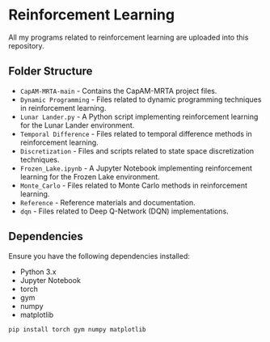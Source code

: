 # Reinforcement Learning

All my programs related to reinforcement learning are uploaded into this repository.

## Folder Structure

- `CapAM-MRTA-main` - Contains the CapAM-MRTA project files.
- `Dynamic Programming` - Files related to dynamic programming techniques in reinforcement learning.
- `Lunar Lander.py` - A Python script implementing reinforcement learning for the Lunar Lander environment.
- `Temporal Difference` - Files related to temporal difference methods in reinforcement learning.
- `Discretization` - Files and scripts related to state space discretization techniques.
- `Frozen_Lake.ipynb` - A Jupyter Notebook implementing reinforcement learning for the Frozen Lake environment.
- `Monte_Carlo` - Files related to Monte Carlo methods in reinforcement learning.
- `Reference` - Reference materials and documentation.
- `dqn` - Files related to Deep Q-Network (DQN) implementations.

## Dependencies

Ensure you have the following dependencies installed:
- Python 3.x
- Jupyter Notebook
- torch
- gym
- numpy
- matplotlib

```python
pip install torch gym numpy matplotlib
